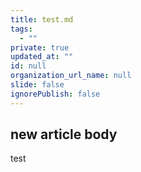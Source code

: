 ```yaml
---
title: test.md
tags:
  - ""
private: true
updated_at: ""
id: null
organization_url_name: null
slide: false
ignorePublish: false
---
```


## new article body

test
